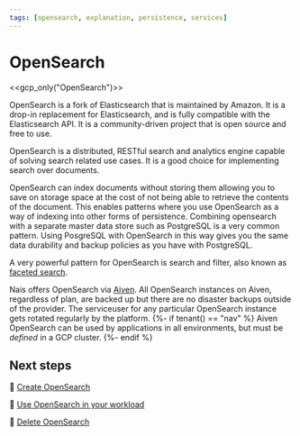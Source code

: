 ```yaml
---
tags: [opensearch, explanation, persistence, services]
---
```


# OpenSearch

<<gcp_only("OpenSearch")>>

OpenSearch is a fork of Elasticsearch that is maintained by Amazon. It is a drop-in replacement for Elasticsearch, and is fully compatible with the Elasticsearch API. It is a community-driven project that is open source and free to use.

OpenSearch is a distributed, RESTful search and analytics engine capable of solving search related use cases. It is a good choice for implementing search over documents.

OpenSearch can index documents without storing them allowing you to save on storage space at the cost of not being able to retrieve the contents of the document.
This enables patterns where you use OpenSearch as a way of indexing into other forms of persistence.
Combining opensearch with a separate master data store such as PostgreSQL is a very common pattern.
Using PosgreSQL with OpenSearch in this way gives you the same data durability and backup policies as you have with PostgreSQL.

A very powerful pattern for OpenSearch is search and filter, also known as [faceted search](https://opensearch.org/docs/latest/aggregations/bucket/index/).

Nais offers OpenSearch via [Aiven](https://aiven.io/).
All OpenSearch instances on Aiven, regardless of plan, are backed up but there are no disaster backups outside of the provider.
The serviceuser for any particular OpenSearch instance gets rotated regularly by the platform.
{%- if tenant() == "nav" %}
Aiven OpenSearch can be used by applications in all environments, but must be *defined* in a GCP cluster.
{%- endif %}

## Next steps

:dart: [Create OpenSearch](how-to/create.md)

:dart: [Use OpenSearch in your workload](how-to/use-in-workload.md)

:dart: [Delete OpenSearch](how-to/delete.md)
